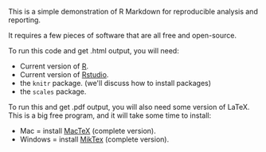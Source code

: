 This is a simple demonstration of R Markdown for reproducible analysis and reporting. 

It requires a few pieces of software that are all free and open-source. 

To run this code and get .html output, you will need: 

* Current version of [R](http://cran.r-project.org/). 
* Current version of [Rstudio](http://www.rstudio.com/). 
* the `knitr` package. (we'll discuss how to install packages)
* the `scales` package. 

To run this and get .pdf output, you will also need some version of LaTeX. This is a big free program, and it will take some time to install: 

* Mac = install [MacTeX](https://tug.org/mactex/) (complete version). 
* Windows = install [MikTex](http://miktex.org/) (complete version). 

